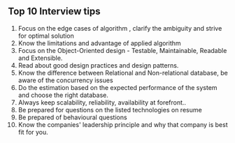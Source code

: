 ## Top 10 Interview tips

1. Focus on the edge cases of algorithm , clarify the ambiguity and strive for optimal solution
2. Know the limitations and advantage of applied algorithm 
3. Focus on the Object-Oriented design - Testable, Maintainable, Readable and Extensible.
4. Read about good design practices and design patterns.
5. Know the difference between Relational and Non-relational database, be aware of the concurrency issues 
6. Do the estimation based on the expected performance of the system  and choose the right database.
7. Always keep scalability, reliability, availability at forefront.. 
8. Be prepared for questions on the listed technologies on resume 
9. Be prepared of behavioural questions 
10. Know the companies' leadership principle and why that company is best fit for you.